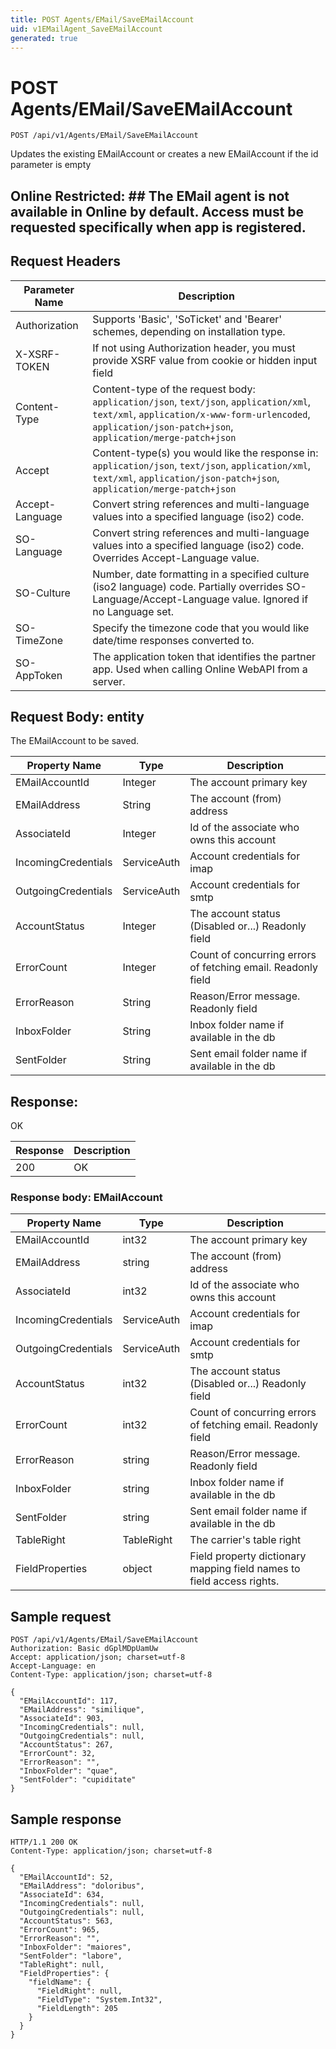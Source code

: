 ```yaml
---
title: POST Agents/EMail/SaveEMailAccount
uid: v1EMailAgent_SaveEMailAccount
generated: true
---
```


# POST Agents/EMail/SaveEMailAccount

```http
POST /api/v1/Agents/EMail/SaveEMailAccount
```

Updates the existing EMailAccount or creates a new EMailAccount if the id parameter is empty


## Online Restricted: ## The EMail agent is not available in Online by default. Access must be requested specifically when app is registered.







## Request Headers

| Parameter Name | Description |
|----------------|-------------|
| Authorization  | Supports 'Basic', 'SoTicket' and 'Bearer' schemes, depending on installation type. |
| X-XSRF-TOKEN   | If not using Authorization header, you must provide XSRF value from cookie or hidden input field |
| Content-Type | Content-type of the request body: `application/json`, `text/json`, `application/xml`, `text/xml`, `application/x-www-form-urlencoded`, `application/json-patch+json`, `application/merge-patch+json` |
| Accept         | Content-type(s) you would like the response in: `application/json`, `text/json`, `application/xml`, `text/xml`, `application/json-patch+json`, `application/merge-patch+json` |
| Accept-Language | Convert string references and multi-language values into a specified language (iso2) code. |
| SO-Language | Convert string references and multi-language values into a specified language (iso2) code. Overrides Accept-Language value. |
| SO-Culture | Number, date formatting in a specified culture (iso2 language) code. Partially overrides SO-Language/Accept-Language value. Ignored if no Language set. |
| SO-TimeZone | Specify the timezone code that you would like date/time responses converted to. |
| SO-AppToken | The application token that identifies the partner app. Used when calling Online WebAPI from a server. |

## Request Body: entity 

The EMailAccount to be saved. 

| Property Name | Type |  Description |
|----------------|------|--------------|
| EMailAccountId | Integer | The account primary key |
| EMailAddress | String | The account (from) address |
| AssociateId | Integer | Id of the associate who owns this account |
| IncomingCredentials | ServiceAuth | Account credentials for imap |
| OutgoingCredentials | ServiceAuth | Account credentials for smtp |
| AccountStatus | Integer | The account status (Disabled or...) Readonly field |
| ErrorCount | Integer | Count of concurring errors of fetching email. Readonly field |
| ErrorReason | String | Reason/Error message. Readonly field |
| InboxFolder | String | Inbox folder name if available in the db |
| SentFolder | String | Sent email folder name if available in the db |

## Response:

OK

| Response | Description |
|----------------|-------------|
| 200 | OK |

### Response body: EMailAccount

| Property Name | Type |  Description |
|----------------|------|--------------|
| EMailAccountId | int32 | The account primary key |
| EMailAddress | string | The account (from) address |
| AssociateId | int32 | Id of the associate who owns this account |
| IncomingCredentials | ServiceAuth | Account credentials for imap |
| OutgoingCredentials | ServiceAuth | Account credentials for smtp |
| AccountStatus | int32 | The account status (Disabled or...) Readonly field |
| ErrorCount | int32 | Count of concurring errors of fetching email. Readonly field |
| ErrorReason | string | Reason/Error message. Readonly field |
| InboxFolder | string | Inbox folder name if available in the db |
| SentFolder | string | Sent email folder name if available in the db |
| TableRight | TableRight | The carrier's table right |
| FieldProperties | object | Field property dictionary mapping field names to field access rights. |

## Sample request

```http!
POST /api/v1/Agents/EMail/SaveEMailAccount
Authorization: Basic dGplMDpUamUw
Accept: application/json; charset=utf-8
Accept-Language: en
Content-Type: application/json; charset=utf-8

{
  "EMailAccountId": 117,
  "EMailAddress": "similique",
  "AssociateId": 903,
  "IncomingCredentials": null,
  "OutgoingCredentials": null,
  "AccountStatus": 267,
  "ErrorCount": 32,
  "ErrorReason": "",
  "InboxFolder": "quae",
  "SentFolder": "cupiditate"
}
```

## Sample response

```http_
HTTP/1.1 200 OK
Content-Type: application/json; charset=utf-8

{
  "EMailAccountId": 52,
  "EMailAddress": "doloribus",
  "AssociateId": 634,
  "IncomingCredentials": null,
  "OutgoingCredentials": null,
  "AccountStatus": 563,
  "ErrorCount": 965,
  "ErrorReason": "",
  "InboxFolder": "maiores",
  "SentFolder": "labore",
  "TableRight": null,
  "FieldProperties": {
    "fieldName": {
      "FieldRight": null,
      "FieldType": "System.Int32",
      "FieldLength": 205
    }
  }
}
```